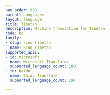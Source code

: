 ```yaml
---
nav_order: 998
parent: Languages
layout: language
title: Tibetan
description: Machine translation for Tibetan
code: bo
family:
- slug: sino-tibetan
  name: Sino-Tibetan
supported_apis:
- id: microsoft
  name: Microsoft Translator
  supported_language_count: 103
- id: baidu
  name: Baidu Translate
  supported_language_count: 197

---
```


